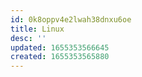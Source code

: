 ```yaml
---
id: 0k8oppv4e2lwah38dnxu6oe
title: Linux
desc: ''
updated: 1655353566645
created: 1655353565880
---
```


